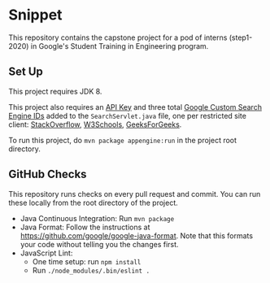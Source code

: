 # Snippet

This repository contains the capstone project for a pod of interns (step1-2020)
in Google's Student Training in Engineering program.

## Set Up

This project requires JDK 8.

This project also requires an
[API Key](https://developers.google.com/custom-search/v1/introduction) 
and three total [Google Custom Search Engine IDs](https://cse.google.com/cse/all) 
added to the `SearchServlet.java` file, one per restricted site client: 
[StackOverflow](https://stackoverflow.com/), 
[W3Schools](https://www.w3schools.com/), 
[GeeksForGeeks](https://www.geeksforgeeks.org/).

To run this project, do `mvn package appengine:run` in the project root
directory.

## GitHub Checks

This repository runs checks on every pull request and commit. You can run these
locally from the root directory of the project.

- Java Continuous Integration: Run `mvn package`
- Java Format: Follow the instructions at
  https://github.com/google/google-java-format. Note that this formats your code
  without telling you the changes first.
- JavaScript Lint:
  - One time setup: run `npm install`
  - Run `./node_modules/.bin/eslint .`
